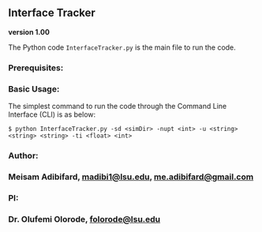 ## Interface Tracker
**version 1.00**

The Python code `InterfaceTracker.py` is the main file to run the code. 

### Prerequisites:

### Basic Usage:
The simplest command to run the code through the Command Line Interface (CLI) is as below:

`$ python InterfaceTracker.py -sd <simDir> -nupt <int> -u <string> <string> <string> -ti <float> <int>`

### Author:
### Meisam Adibifard, madibi1@lsu.edu, me.adibifard@gmail.com

### PI:
### Dr. Olufemi Olorode, folorode@lsu.edu
